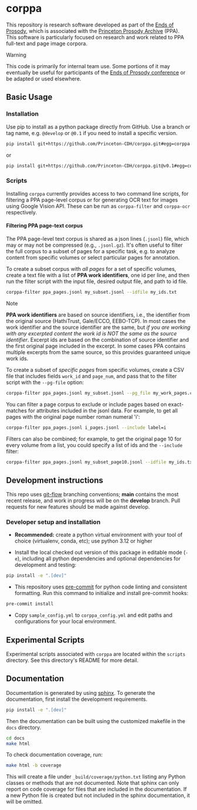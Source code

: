 # corppa

This repository is research software developed as part of the [Ends of Prosody](https://cdh.princeton.edu/projects/the-ends-of-prosody/), which is associated with the [Princeton Prosody Archive](https://prosody.princeton.edu/) (PPA). This software is particularly focused on research and work related to PPA full-text and page image corpora.

> [!WARNING]
> This code is primarily for internal team use. Some portions of it may eventually be useful for participants of the [Ends of Prosody conference](https://cdh.princeton.edu/events/the-ends-of-prosody/) or be adapted or used elsewhere.

## Basic Usage

### Installation

Use pip to install as a python package directly from GitHub.  Use a branch or tag name, e.g. `@develop` or `@0.1` if you need to install a specific version.

```sh
pip install git+https://github.com/Princeton-CDH/corppa.git#egg=corppa
```
or
```sh
pip install git+https://github.com/Princeton-CDH/corppa.git@v0.1#egg=corppa
```

### Scripts

Installing `corppa` currently provides access to two command line scripts, for filtering a PPA page-level corpus or for generating OCR text for images using Google Vision API. These can be run as `corppa-filter` and `corppa-ocr` respectively.

#### Filtering PPA page-text corpus

The PPA page-level text corpus is shared as a json lines (`.jsonl`) file, which may or may not be compressed (e.g., `.jsonl.gz`). It's often useful to filter the full corpus to a subset of pages for a specific task, e.g. to analyze content from specific volumes or select particular pages for annotation.

To create a subset corpus with _all pages_ for a set of specific volumes, create a text file with a list of **PPA work identifiers**, one id per line, and then run the filter script with the input file, desired output file, and path to id file.

```sh
corppa-filter ppa_pages.jsonl my_subset.jsonl --idfile my_ids.txt
```

> [!NOTE]
> **PPA work identifiers** are based on source identifiers, i.e., the identifier from the original source (HathiTrust, Gale/ECCO, EEBO-TCP). In most cases the work identifier and the source identifier are the same, but _if you are working with any excerpted content the work id is NOT the same as the source identifier_. Excerpt ids are based on the combination of source identifier and the first original page included in the excerpt. In some cases PPA contains multiple excerpts from the same source, so this provides guaranteed unique work ids.

To create a subset of _specific pages_ from specific volumes, create a CSV file that includes fields `work_id` and `page_num`, and pass that to the filter script with the `--pg-file` option:

```sh
corppa-filter ppa_pages.jsonl my_subset.jsonl --pg_file my_work_pages.csv
```

You can filter a page corpus to exclude or include pages based on exact-matches for attributes included in the jsonl data. For example, to get all pages with the original page number roman numeral 'i':

```sh
corppa-filter ppa_pages.jsonl i_pages.jsonl --include label=i
```

Filters can also be combined; for example, to get the original page 10 for every volume from a list, you could specify a list of ids and the `--include` filter:

```sh
corppa-filter ppa_pages.jsonl my_subset_page10.jsonl --idfile my_ids.txt --include label=10
```


## Development instructions

This repo uses [git-flow](https://github.com/nvie/gitflow) branching conventions; **main** contains the most recent release, and work in progress will be on the **develop** branch. Pull requests for new features should be made against develop.

### Developer setup and installation

- **Recommended:** create a python virtual environment with your tool of choice (virtualenv, conda, etc); use python 3.12 or higher

- Install the local checked out version of this package in editable mode (`-e`), including all python dependencies and optional dependencies for development and testing:

```sh
pip install -e ".[dev]"
```

- This repository uses [pre-commit](https://pre-commit.com/) for python code linting and consistent formatting. Run this command to initialize and install pre-commit hooks:

```sh
pre-commit install
```

- Copy `sample_config.yml` to `corppa_config.yml` and edit paths and configurations for your local environment.

## Experimental Scripts

Experimental scripts associated with `corppa` are located within the `scripts` directory.
See this directory's README for more detail.

## Documentation
Documentation is generated by using [sphinx](https://www.sphinx-doc.org/en/master/). To
generate the documentation, first install the development requirements.

```sh
pip install -e ".[dev]"
```

Then the documentation can be built using the customized makefile in the `docs` directory.
```sh
cd docs
make html
```

To check documentation coverage, run:
```sh
make html -b coverage
```

This will create a file under `_build/coverage/python.txt` listing any Python classes or methods
that are not documented. Note that sphinx can only report on code coverage for files that are
included in the documentation. If a new Python file is created but not included in the sphinx
documentation, it will be omitted.
